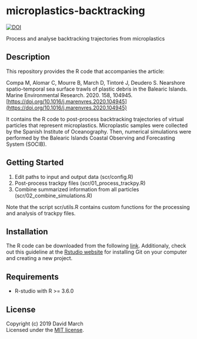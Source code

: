 # microplastics-backtracking

[![DOI](https://zenodo.org/badge/191036408.svg)](https://zenodo.org/badge/latestdoi/191036408)


Process and analyse backtracking trajectories from microplastics


## Description

This repository provides the R code that accompanies the article:

Compa M, Alomar C, Mourre B, March D, Tintoré J, Deudero S. Nearshore spatio-temporal sea surface trawls of plastic debris in the
Balearic Islands. Marine Environmental Research. 2020. 158, 104945. [https://doi.org/10.1016/j.marenvres.2020.104945](https://doi.org/10.1016/j.marenvres.2020.104945)

It contains the R code to post-process backtracking trajectories of virtual particles that represent microplastics. Microplastic samples were collected by the Spanish Institute of Oceanography. Then, numerical simulations were performed by the Balearic Islands Coastal Observing and Forecasting System (SOCIB).


## Getting Started
1. Edit paths to input and output data (scr/config.R)
2. Post-process trackpy files (scr/01_process_trackpy.R)
3. Combine summarized information from all particles (scr/02_combine_simulations.R)


Note that the script scr/utils.R contains custom functions for the processing and analysis of trackpy files.


## Installation

The R code can be downloaded from the following [link](https://github.com/dmarch/ais-anchor/archive/master.zip). Additionaly, check out this guideline at the [Rstudio website](https://support.rstudio.com/hc/en-us/articles/200532077-Version-Control-with-Git-and-SVN) for installing Git on your computer and creating a new project.


## Requirements
* R-studio with R >= 3.6.0


## License

Copyright (c) 2019 David March  
Licensed under the [MIT license](https://github.com/dmarch/microplastics-backtracking/blob/master/LICENSE).

